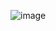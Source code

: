 ![image](https://user-images.githubusercontent.com/94219488/194267934-5fc8c515-3206-41f1-b99b-787f896eaa74.png)
